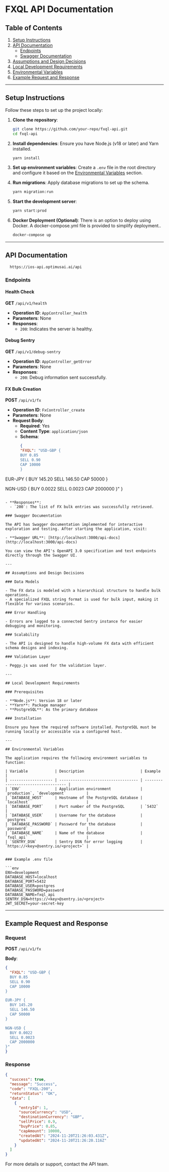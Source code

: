 # FXQL API Documentation

## Table of Contents

1. [Setup Instructions](#setup-instructions)
2. [API Documentation](#api-documentation)
   - [Endpoints](#endpoints)
   - [Swagger Documentation](#swagger-documentation)
3. [Assumptions and Design Decisions](#assumptions-and-design-decisions)
4. [Local Development Requirements](#local-development-requirements)
5. [Environmental Variables](#environmental-variables)
6. [Example Request and Response](#example-request-and-response)

---

## Setup Instructions

Follow these steps to set up the project locally:

1. **Clone the repository**:
   ```bash
   git clone https://github.com/your-repo/fxql-api.git
   cd fxql-api
   ```
2. **Install dependencies**: Ensure you have Node.js (v18 or later) and Yarn installed.
   ```bash
   yarn install
   ```
3. **Set up environment variables**: Create a `.env` file in the root directory and configure it based on the [Environmental Variables](#environmental-variables) section.

4. **Run migrations**: Apply database migrations to set up the schema.
   ```bash
   yarn migration:run
   ```
5. **Start the development server**:
   ```bash
   yarn start:prod
   ```
6. **Docker Deployment (Optional)**: There is an option to deploy using Docker. A docker-compose.yml file is provided to simplify deployment..
   ```bash
   docker-compose up
   ```

---

## API Documentation

```bash
  https://ios-api.optimusai.ai/api
```

### Endpoints

#### Health Check

**GET** `/api/v1/health`

- **Operation ID**: `AppController_health`
- **Parameters**: None
- **Responses**:
  - `200`: Indicates the server is healthy.

#### Debug Sentry

**GET** `/api/v1/debug-sentry`

- **Operation ID**: `AppController_getError`
- **Parameters**: None
- **Responses**:
  - `200`: Debug information sent successfully.

#### FX Bulk Creation

**POST** `/api/v1/fx`

- **Operation ID**: `FxController_create`
- **Parameters**: None
- **Request Body**:
  - **Required**: Yes
  - **Content Type**: `application/json`
  - **Schema**:
    ```json
    {
    "FXQL": "USD-GBP {
    BUY 0.85
    SELL 0.90
    CAP 10000
    }
    ```

EUR-JPY {
BUY 145.20
SELL 146.50
CAP 50000
}

NGN-USD {
BUY 0.0022
SELL 0.0023
CAP 2000000
}"
}

````

- **Responses**:
  - `200`: The list of FX bulk entries was successfully retrieved.

### Swagger Documentation

The API has Swagger documentation implemented for interactive exploration and testing. After starting the application, visit:

- **Swagger URL**: [http://localhost:3000/api-docs](http://localhost:3000/api-docs)

You can view the API's OpenAPI 3.0 specification and test endpoints directly through the Swagger UI.

---

## Assumptions and Design Decisions

### Data Models

- The FX data is modeled with a hierarchical structure to handle bulk operations.
- A specialized FXQL string format is used for bulk input, making it flexible for various scenarios.

### Error Handling

- Errors are logged to a connected Sentry instance for easier debugging and monitoring.

### Scalability

- The API is designed to handle high-volume FX data with efficient schema designs and indexing.

### Validation Layer

- Peggy.js was used for the validation layer.

---

## Local Development Requirements

### Prerequisites

- **Node.js**: Version 18 or later
- **Yarn**: Package manager
- **PostgreSQL**: As the primary database

### Installation

Ensure you have the required software installed. PostgreSQL must be running locally or accessible via a configured host.

---

## Environmental Variables

The application requires the following environment variables to function:

| Variable            | Description                         | Example                             |
| ------------------- | ----------------------------------- | ----------------------------------- |
| `ENV`               | Application environment             | `production`, `development`         |
| `DATABASE_HOST`     | Hostname of the PostgreSQL database | `localhost`                         |
| `DATABASE_PORT`     | Port number of the PostgreSQL       | `5432`                              |
| `DATABASE_USER`     | Username for the database           | `postgres`                          |
| `DATABASE_PASSWORD` | Password for the database           | `password`                          |
| `DATABASE_NAME`     | Name of the database                | `fxql_api`                          |
| `SENTRY_DSN`        | Sentry DSN for error logging        | `https://<key>@sentry.io/<project>` |


### Example .env file

```env
ENV=development
DATABASE_HOST=localhost
DATABASE_PORT=5432
DATABASE_USER=postgres
DATABASE_PASSWORD=password
DATABASE_NAME=fxql_api
SENTRY_DSN=https://<key>@sentry.io/<project>
JWT_SECRET=your-secret-key
````

---

## Example Request and Response

### Request

**POST** `/api/v1/fx`

**Body**:

```json
{
  "FXQL": "USD-GBP {
  BUY 0.85
  SELL 0.90
  CAP 10000
}

EUR-JPY {
  BUY 145.20
  SELL 146.50
  CAP 50000
}

NGN-USD {
  BUY 0.0022
  SELL 0.0023
  CAP 2000000
}"
}
```

### Response

```json
{
  "success": true,
  "message": "Success",
  "code": "FXQL-200",
  "returnStatus": "OK",
  "data": [
    {
      "entryId": 1,
      "sourceCurrency": "USD",
      "destinationCurrency": "GBP",
      "sellPrice": 0.9,
      "buyPrice": 0.85,
      "capAmount": 10000,
      "createdAt": "2024-11-20T21:26:03.431Z",
      "updatedAt": "2024-11-20T21:26:20.116Z"
    }
  ]
}
```

For more details or support, contact the API team.
